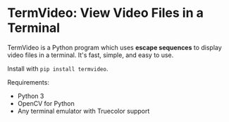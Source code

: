 # TermVideo: View Video Files in a Terminal

TermVideo is a Python program which uses **escape sequences** to display video files in a terminal. It's fast, simple, and easy to use.

Install with `pip install termvideo`.

Requirements:
- Python 3
- OpenCV for Python
- Any terminal emulator with Truecolor support